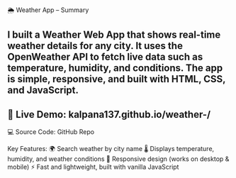 🌦 Weather App – Summary

I built a Weather Web App that shows real-time weather details for any city. It uses the OpenWeather API to fetch live data such as temperature, humidity, and conditions. The app is simple, responsive, and built with HTML, CSS, and JavaScript.
---
🔗 Live Demo: kalpana137.github.io/weather-/
---
💻 Source Code: GitHub Repo

Key Features:
🌍 Search weather by city name
🌡️ Displays temperature, humidity, and weather conditions
📱 Responsive design (works on desktop & mobile)
⚡ Fast and lightweight, built with vanilla JavaScript

